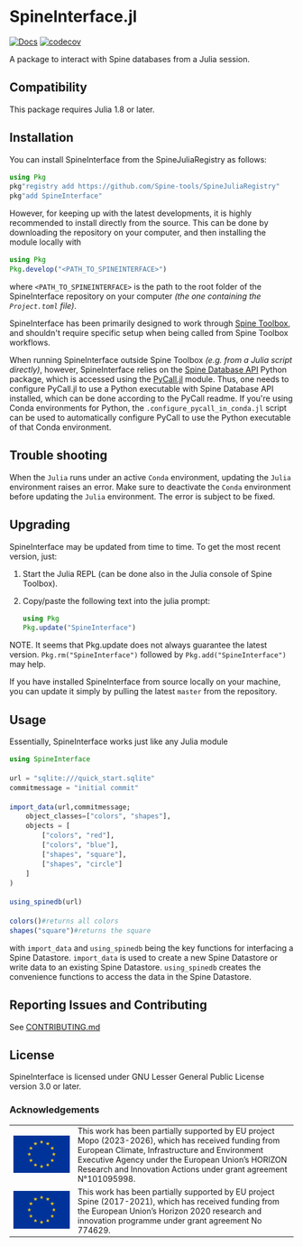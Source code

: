 # SpineInterface.jl

[![Docs](https://img.shields.io/badge/docs-stable-blue.svg)](https://spine-tools.github.io/SpineInterface.jl/latest/index.html)
[![codecov](https://codecov.io/gh/Spine-tools/SpineInterface.jl/branch/master/graph/badge.svg)](https://codecov.io/gh/Spine-tools/SpineInterface.jl)

A package to interact with Spine databases from a Julia session.

## Compatibility

This package requires Julia 1.8 or later.


## Installation

You can install SpineInterface from the SpineJuliaRegistry as follows:

```julia
using Pkg
pkg"registry add https://github.com/Spine-tools/SpineJuliaRegistry"
pkg"add SpineInterface"
```

However, for keeping up with the latest developments, it is highly recommended to install directly from the source.
This can be done by downloading the repository on your computer, and then installing the module locally with

```julia
using Pkg
Pkg.develop("<PATH_TO_SPINEINTERFACE>")
```

where `<PATH_TO_SPINEINTERFACE>` is the path to the root folder of the SpineInterface repository on your computer *(the one containing the `Project.toml` file)*.

SpineInterface has been primarily designed to work through [Spine Toolbox](https://github.com/spine-tools/Spine-Toolbox),
and shouldn't require specific setup when being called from Spine Toolbox workflows.

When running SpineInterface outside Spine Toolbox *(e.g. from a Julia script directly)*, however,
SpineInterface relies on the [Spine Database API](https://github.com/spine-tools/Spine-Database-API)
Python package, which is accessed using the [PyCall.jl](https://github.com/JuliaPy/PyCall.jl) module.
Thus, one needs to configure PyCall.jl to use a Python executable with Spine Database API installed,
which can be done according to the PyCall readme.
If you're using Conda environments for Python, the `.configure_pycall_in_conda.jl` script can be used to
automatically configure PyCall to use the Python executable of that Conda environment.

## Trouble shooting
When the `Julia` runs under an active `Conda` environment, updating the `Julia` environment raises an error. 
Make sure to deactivate the `Conda` environment before updating the `Julia` environment.
The error is subject to be fixed.

## Upgrading

SpineInterface may be updated from time to time. To get the most recent version, just:

1. Start the Julia REPL (can be done also in the Julia console of Spine Toolbox).

2. Copy/paste the following text into the julia prompt:

	```julia
	using Pkg
	Pkg.update("SpineInterface")
	```
	
NOTE. It seems that Pkg.update does not always guarantee the latest version. `Pkg.rm("SpineInterface")` followed by `Pkg.add("SpineInterface")` may help.

If you have installed SpineInterface from source locally on your machine, you can update it simply by pulling the latest `master` from the repository.


## Usage

Essentially, SpineInterface works just like any Julia module

```julia
using SpineInterface

url = "sqlite:///quick_start.sqlite"
commitmessage = "initial commit"

import_data(url,commitmessage;
	object_classes=["colors", "shapes"],
	objects = [
		["colors", "red"], 
		["colors", "blue"], 
		["shapes", "square"], 
		["shapes", "circle"]
	]
)

using_spinedb(url)

colors()#returns all colors
shapes("square")#returns the square
```

with `import_data` and `using_spinedb` being the key functions for interfacing a Spine Datastore.
`import_data` is used to create a new Spine Datastore or write data to an existing Spine Datastore.
`using_spinedb` creates the convenience functions to access the data in the Spine Datastore.

## Reporting Issues and Contributing

See [CONTRIBUTING.md](CONTRIBUTING.md)


## License

SpineInterface is licensed under GNU Lesser General Public License version 3.0 or later.


### Acknowledgements

<center>
<table width=500px frame="none">
<tr>
<td valign="middle" width=100px>
<img src=docs/src/figs/eu-emblem-low-res.jpg alt="EU emblem" width=100%></td>
<td valign="middle">This work has been partially supported by EU project Mopo (2023-2026), which has received funding from European Climate, Infrastructure and Environment Executive Agency under the European Union’s HORIZON Research and Innovation Actions under grant agreement N°101095998.</td>
<tr>
<td valign="middle" width=100px>
<img src=docs/src/figs/eu-emblem-low-res.jpg alt="EU emblem" width=100%></td>
<td valign="middle">This work has been partially supported by EU project Spine (2017-2021), which has received funding from the European Union’s Horizon 2020 research and innovation programme under grant agreement No 774629.</td>
</table>
</center>
